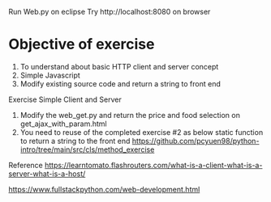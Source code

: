 Run Web.py on eclipse
Try http://localhost:8080 on browser

# Objective of exercise
1. To understand about basic HTTP client and server concept
2. Simple Javascript
3. Modify existing source code and return a string to front end

Exercise Simple Client and Server

1. Modify the web_get.py and return the price and food selection on get_ajax_with_param.html 
2. You need to reuse of the completed exercise #2 as below static function to return a string to the front end
https://github.com/pcyuen98/python-intro/tree/main/src/cls/method_exercise

Reference 
https://learntomato.flashrouters.com/what-is-a-client-what-is-a-server-what-is-a-host/

https://www.fullstackpython.com/web-development.html
